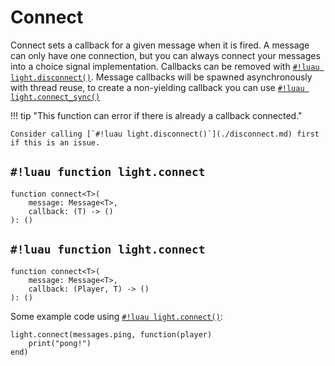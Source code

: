 # Connect

Connect sets a callback for a given message when it is fired. A message can only have one connection, but you can always
connect your messages into a choice signal implementation. Callbacks can be removed with
[`#!luau light.disconnect()`](./disconnect.md). Message callbacks will be spawned asynchronously with thread reuse, to
create a non-yielding callback you can use [`#!luau light.connect_sync()`](./connect_sync.md)

!!! tip "This function can error if there is already a callback connected."

    Consider calling [`#!luau light.disconnect()`](./disconnect.md) first if this is an issue.

## `#!luau function light.connect`

```luau title='<!-- b:client --> <!-- b:sync --> <!-- b:errors -->'
function connect<T>(
    message: Message<T>,
    callback: (T) -> ()
): ()
```

## `#!luau function light.connect`

```luau title='<!-- b:server --> <!-- b:sync --> <!-- b:errors -->'
function connect<T>(
    message: Message<T>,
    callback: (Player, T) -> ()
): ()
```

Some example code using [`#!luau light.connect()`](./connect.md):

```luau
light.connect(messages.ping, function(player)
    print("pong!")
end)
```
